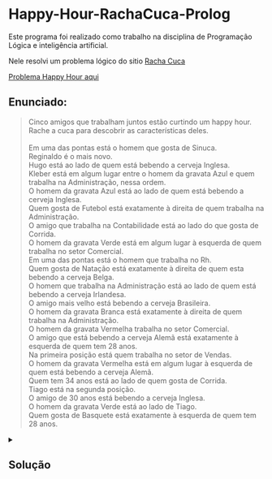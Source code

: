 # Happy-Hour-RachaCuca-Prolog

Este programa foi realizado como trabalho na disciplina de Programação Lógica e inteligência artificial.<br/>

Nele resolvi um problema lógico do sitio [Racha Cuca](https://rachacuca.com.br/)<br/>

[Problema Happy Hour aqui](https://rachacuca.com.br/logica/problemas/happy-hour/)

## Enunciado:<br/>

> Cinco amigos que trabalham juntos estão curtindo um happy hour. Rache a cuca para descobrir as características deles.<br/><br/>
Em uma das pontas está o homem que gosta de Sinuca.<br/>
Reginaldo é o mais novo.<br/>
Hugo está ao lado de quem está bebendo a cerveja Inglesa.<br/>
Kleber está em algum lugar entre o homem da gravata Azul e quem trabalha na Administração, nessa ordem.<br/>
O homem da gravata Azul está ao lado de quem está bebendo a cerveja Inglesa.<br/>
Quem gosta de Futebol está exatamente à direita de quem trabalha na Administração.<br/>
O amigo que trabalha na Contabilidade está ao lado do que gosta de Corrida.<br/>
O homem da gravata Verde está em algum lugar à esquerda de quem trabalha no setor Comercial.<br/>
Em uma das pontas está o homem que trabalha no Rh.<br/>
Quem gosta de Natação está exatamente à direita de quem esta bebendo a cerveja Belga.<br/>
O homem que trabalha na Administração está ao lado de quem está bebendo a cerveja Irlandesa.<br/>
O amigo mais velho está bebendo a cerveja Brasileira.<br/>
O homem da gravata Branca está exatamente à direita de quem trabalha na Administração.<br/>
O homem da gravata Vermelha trabalha no setor Comercial.<br/>
O amigo que está bebendo a cerveja Alemã está exatamente à esquerda de quem tem 28 anos.<br/>
Na primeira posição está quem trabalha no setor de Vendas.<br/>
O homem da gravata Vermelha está em algum lugar à esquerda de quem está bebendo a cerveja Alemã.<br/>
Quem tem 34 anos está ao lado de quem gosta de Corrida.<br/>
Tiago está na segunda posição.<br/>
O amigo de 30 anos está bebendo a cerveja Inglesa.<br/>
O homem da gravata Verde está ao lado de Tiago.<br/>
Quem gosta de Basquete está exatamente à esquerda de quem tem 28 anos.<br/>

<details><summary><h2/>Solução<h2/></summary>
  <img src="https://i.imgur.com/QGwtRPt.png" alt="Solucao">
</details>
